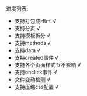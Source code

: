 进度列表:

* 支持打包成Html √
* 支持分页 √
* 支持模板拆分 √
* 支持methods √
* 支持data √
* 支持created事件 √
* 支持各个页面样式互不影响 √
* 支持onclick事件 √
* 文件变动检测 √
* 支持压缩css配置 √
